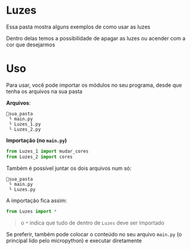 # Luzes
Essa pasta mostra alguns exemplos de como usar as luzes

Dentro delas temos a possibilidade de apagar as luzes ou acender com a cor que desejarmos

# Uso
Para usar, você pode importar os módulos no seu programa, desde que tenha os arquivos na sua pasta

**Arquivos**:
```
📂sua_pasta
 └ main.py
 └ Luzes_1.py
 └ Luzes_2.py
```
**Importação (no `main.py`)**
```python
from Luzes_1 import mudar_cores
from Luzes_2 import cores
```
Também é possível juntar os dois arquivos num só:
```
📂sua_pasta
 └ main.py
 └ Luzes.py
```
A importação fica assim:
```python
from Luzes import *
```
> o `*` indica que tudo de dentro de `Luzes` deve ser importado

Se preferir, também pode colocar o conteúdo no seu arquivo `main.py` (o principal lido pelo micropython) e executar diretamente

